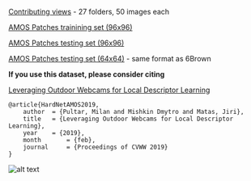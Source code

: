 [Contributing views](http://cmp.felk.cvut.cz/~qqpultar/AMOS_views_v3.zip) - 27 folders, 50 images each

[AMOS Patches trainining set (96x96)](http://cmp.felk.cvut.cz/~qqpultar/train_patches.pt)

[AMOS Patches testing set (96x96)](http://cmp.felk.cvut.cz/~qqpultar/test_patches.pt)

[AMOS Patches testing set (64x64)](http://cmp.felk.cvut.cz/~qqpultar/amos_10K.pt) - same format as 6Brown

**If you use this dataset, please consider citing**

[Leveraging Outdoor Webcams for Local Descriptor Learning](http://diglib.tugraz.at/download.php?id=5c5941d91cdd5&location=browse)

```
@article{HardNetAMOS2019,
    author 	= {Pultar, Milan and Mishkin Dmytro and Matas, Jiri},
    title  	= {Leveraging Outdoor Webcams for Local Descriptor Learning},
    year   	= {2019},
    month    	= {feb},
    journal 	= {Proceedings of CVWW 2019}
}
```

![alt text](patches.png)
